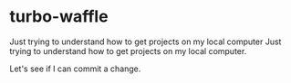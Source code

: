 # turbo-waffle
Just trying to understand how to get projects on my local computer
Just trying to understand how to get projects on my local computer.

Let's see if I can commit a change.

